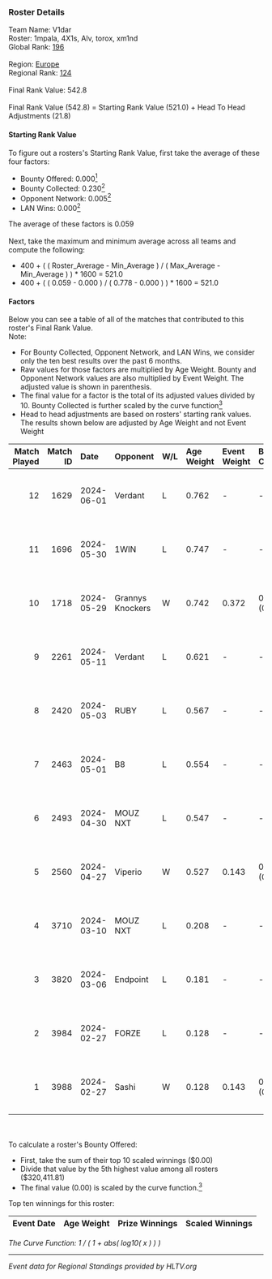 ### Roster Details<br />
Team Name: V1dar<br />
Roster: 1mpala, 4X1s, Alv, torox, xm1nd<br />
Global Rank: [196](../standings_global.md)<br />
<br />
Region: [Europe]( ../standings_europe.md)<br />
Regional Rank: [124]( ../standings_europe.md)<br />
<br />
Final Rank Value:  542.8<br />
<br />
Final Rank Value (542.8) = Starting Rank Value (521.0) + Head To Head Adjustments (21.8)<br />

#### Starting Rank Value<br />
To figure out a rosters's Starting Rank Value, first take the average of these four factors:<br />
- Bounty Offered: 0.000[<sup>1</sup>](#table2)
- Bounty Collected: 0.230[<sup>2</sup>](#table1)
- Opponent Network: 0.005[<sup>2</sup>](#table1)
- LAN Wins: 0.000[<sup>2</sup>](#table1)

The average of these factors is 0.059<br />
<br />
Next, take the maximum and minimum average across all teams and compute the following:<br />
- 400 + ( ( Roster_Average - Min_Average ) / ( Max_Average - Min_Average ) ) * 1600 = 521.0
- 400 + ( ( 0.059 - 0.000 ) / ( 0.778 - 0.000 ) ) * 1600 = 521.0


#### Factors<br />
Below you can see a table of all of the matches that contributed to this roster's Final Rank Value.<br />
Note:<br />

- For Bounty Collected, Opponent Network, and LAN Wins, we consider only the ten best results over the past 6 months.
- Raw values for those factors are multiplied by Age Weight. Bounty and Opponent Network values are also multiplied by Event Weight. The adjusted value is shown in parenthesis.
- The final value for a factor is the total of its adjusted values divided by 10. Bounty Collected is further scaled by the curve function[<sup>3</sup>](#curveFunction)
- Head to head adjustments are based on rosters' starting rank values. The results shown below are adjusted by Age Weight and not Event Weight
<span id="table1"></span><br />


| Match Played | Match ID | Date       | Opponent         | W/L | Age Weight | Event Weight | Bounty Collected | Opponent Network | LAN Wins  | H2H Adj. | Roster                          |
| -: | -: | :- | :- | :- | :- | :- | :- | :- | :- | -: | :- |
|           12 |     1629 | 2024-06-01 | Verdant          | L   | 0.762      | -            | -                | -                | -         |    -2.80 | 1mpala, 4X1s, Alv, torox, xm1nd |
|           11 |     1696 | 2024-05-30 | 1WIN             | L   | 0.747      | -            | -                | -                | -         |    -1.52 | 1mpala, 4X1s, Alv, torox, xm1nd |
|           10 |     1718 | 2024-05-29 | Grannys Knockers | W   | 0.742      | 0.372        | 0.004 (0.001)    | 0.125 (0.035)    | 0 (0.000) |    18.65 | 1mpala, 4X1s, Alv, torox, xm1nd |
|            9 |     2261 | 2024-05-11 | Verdant          | L   | 0.621      | -            | -                | -                | -         |    -1.83 | 1mpala, 4X1s, Alv, torox, xm1nd |
|            8 |     2420 | 2024-05-03 | RUBY             | L   | 0.567      | -            | -                | -                | -         |    -1.80 | 1mpala, 4X1s, Alv, torox, xm1nd |
|            7 |     2463 | 2024-05-01 | B8               | L   | 0.554      | -            | -                | -                | -         |    -0.94 | 1mpala, 4X1s, Alv, torox, xm1nd |
|            6 |     2493 | 2024-04-30 | MOUZ NXT         | L   | 0.547      | -            | -                | -                | -         |    -0.96 | 1mpala, 4X1s, Alv, torox, xm1nd |
|            5 |     2560 | 2024-04-27 | Viperio          | W   | 0.527      | 0.143        | 0.001 (0.000)    | 0.035 (0.003)    | 0 (0.000) |    10.52 | 1mpala, 4X1s, Alv, torox, xm1nd |
|            4 |     3710 | 2024-03-10 | MOUZ NXT         | L   | 0.208      | -            | -                | -                | -         |    -0.34 | 1mpala, 4X1s, Alv, lom1k, torox |
|            3 |     3820 | 2024-03-06 | Endpoint         | L   | 0.181      | -            | -                | -                | -         |    -0.66 | 1mpala, 4X1s, Alv, lom1k, torox |
|            2 |     3984 | 2024-02-27 | FORZE            | L   | 0.128      | -            | -                | -                | -         |    -0.47 | 1mpala, 4X1s, Alv, lom1k, torox |
|            1 |     3988 | 2024-02-27 | Sashi            | W   | 0.128      | 0.143        | 0.184 (0.003)    | 0.958 (0.018)    | 0 (0.000) |     3.92 | 1mpala, 4X1s, Alv, lom1k, torox |

<br />
<span id="table2"></span><br />
To calculate a roster's Bounty Offered:<br />

- First, take the sum of their top 10 scaled winnings ($0.00)
- Divide that value by the 5th highest value among all rosters ($320,411.81)
- The final value (0.00) is scaled by the curve function.[<sup>3</sup>](#curveFunction)

Top ten winnings for this roster:<br />

| Event Date | Age Weight | Prize Winnings | Scaled Winnings |
| :- | -: | :- | :- |


<span id="curveFunction"></span>_The Curve Function: 1 / ( 1 + abs( log10( x ) ) )_<br />

---
_Event data for Regional Standings provided by HLTV.org_<br />

